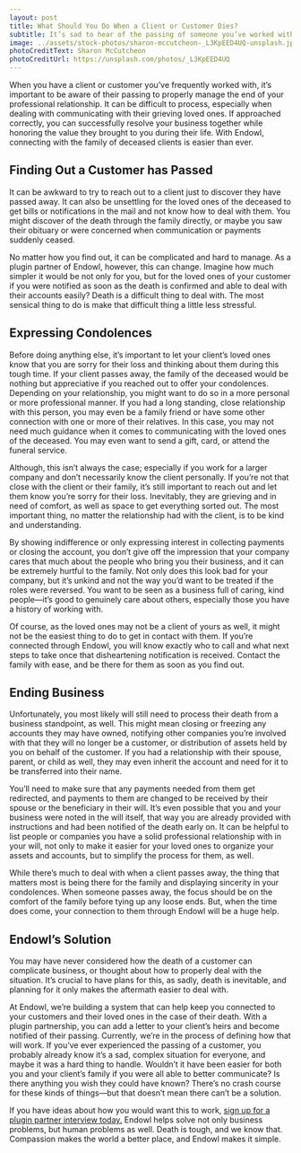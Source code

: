 ```yaml
---
layout: post
title: What Should You Do When a Client or Customer Dies?
subtitle: It’s sad to hear of the passing of someone you’ve worked with.
image: ../assets/stock-photos/sharon-mccutcheon-_L3KpEED4UQ-unsplash.jpg
photoCreditText: Sharon McCutcheon
photoCreditUrl: https://unsplash.com/photos/_L3KpEED4UQ
---
```

When you have a client or customer you’ve frequently worked with, it’s important to be aware of their passing to properly manage the end of your professional relationship. It can be difficult to process, especially when dealing with communicating with their grieving loved ones. If approached correctly, you can successfully resolve your business together while honoring the value they brought to you during their life. With Endowl, connecting with the family of deceased clients is easier than ever. 

## Finding Out a Customer has Passed
It can be awkward to try to reach out to a client just to discover they have passed away. It can also be unsettling for the loved ones of the deceased to get bills or notifications in the mail and not know how to deal with them. You might discover of the death through the family directly, or maybe you saw their obituary or were concerned when communication or payments suddenly ceased. 

No matter how you find out, it can be complicated and hard to manage. As a plugin partner of Endowl, however, this can change. Imagine how much simpler it would be not only for you, but for the loved ones of your customer if you were notified as soon as the death is confirmed and able to deal with their accounts easily? Death is a difficult thing to deal with. The most sensical thing to do is make that difficult thing a little less stressful. 

## Expressing Condolences 
Before doing anything else, it’s important to let your client’s loved ones know that you are sorry for their loss and thinking about them during this tough time. If your client passes away, the family of the deceased would be nothing but appreciative if you reached out to offer your condolences. Depending on your relationship, you might want to do so in a more personal or more professional manner. If you had a long standing, close relationship with this person, you may even be a family friend or have some other connection with one or more of their relatives. In this case, you may not need much guidance when it comes to communicating with the loved ones of the deceased. You may even want to send a gift, card, or attend the funeral service. 

Although, this isn’t always the case; especially if you work for a larger company and don’t necessarily know the client personally. If you’re not that close with the client or their family, it’s still important to reach out and let them know you’re sorry for their loss. Inevitably, they are grieving and in need of comfort, as well as space to get everything sorted out. The most important thing, no matter the relationship had with the client, is to be kind and understanding. 

By showing indifference or only expressing interest in collecting payments or closing the account, you don’t give off the impression that your company cares that much about the people who bring you their business, and it can be extremely hurtful to the family. Not only does this look bad for your company, but it’s unkind and not the way you’d want to be treated if the roles were reversed. You want to be seen as a business full of caring, kind people—it’s good to genuinely care about others, especially those you have a history of working with. 

Of course, as the loved ones may not be a client of yours as well, it might not be the easiest thing to do to get in contact with them. If you’re connected through Endowl, you will know exactly who to call and what next steps to take once that disheartening notification is received. Contact the family with ease, and be there for them as soon as you find out. 

## Ending Business
Unfortunately, you most likely will still need to process their death from a business standpoint, as well. This might mean closing or freezing any accounts they may have owned, notifying other companies you’re involved with that they will no longer be a customer, or distribution of assets held by you on behalf of the customer. If you had a relationship with their spouse, parent, or child as well, they may even inherit the account and need for it to be transferred into their name. 

You’ll need to make sure that any payments needed from them get redirected, and payments to them are changed to be received by their spouse or the beneficiary in their will. It’s even possible that you and your business were noted in the will itself, that way you are already provided with instructions and had been notified of the death early on. It can be helpful to list people or companies you have a solid professional relationship with in your will, not only to make it easier for your loved ones to organize your assets and accounts, but to simplify the process for them, as well. 

While there’s much to deal with when a client passes away, the thing that matters most is being there for the family and displaying sincerity in your condolences. When someone passes away, the focus should be on the comfort of the family before tying up any loose ends. But, when the time does come, your connection to them through Endowl will be a huge help. 

## Endowl’s Solution
You may have never considered how the death of a customer can complicate business, or thought about how to properly deal with the situation. It’s crucial to have plans for this, as sadly, death is inevitable, and planning for it only makes the aftermath easier to deal with.

At Endowl, we’re building a system that can help keep you connected to your customers and their loved ones in the case of their death. With a plugin partnership, you can add a letter to your client’s heirs and become notified of their passing. Currently, we’re in the process of defining how that will work. If you’ve ever experienced the passing of a customer, you probably already know it’s a sad, complex situation for everyone, and maybe it was a hard thing to handle. Wouldn’t it have been easier for both you and your client’s family if you were all able to better communicate? Is there anything you wish they could have known? There’s no crash course for these kinds of things—but that doesn’t mean there can’t be a solution. 

If you have ideas about how you would want this to work, [sign up for a plugin partner interview today.](https://meetings.hubspot.com/aaron617) Endowl helps solve not only business problems, but human problems as well. Death is tough, and we know that. Compassion makes the world a better place, and Endowl makes it simple. 
